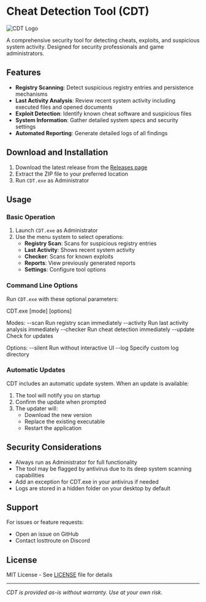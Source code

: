 # Cheat Detection Tool (CDT)

![CDT Logo](https://cdn.discordapp.com/attachments/1377354446736068794/1377691926467182715/icon.jpg?ex=6839e317&is=68389197&hm=3970ae6abf1501457dcaa43345cc9c4e293fcaeb5cb1a251bafc27fa177199cf&)

A comprehensive security tool for detecting cheats, exploits, and suspicious system activity. Designed for security professionals and game administrators.

## Features

- **Registry Scanning**: Detect suspicious registry entries and persistence mechanisms
- **Last Activity Analysis**: Review recent system activity including executed files and opened documents
- **Exploit Detection**: Identify known cheat software and suspicious files
- **System Information**: Gather detailed system specs and security settings
- **Automated Reporting**: Generate detailed logs of all findings

## Download and Installation

1. Download the latest release from the [Releases page](https://github.com/losttroute/CDT/releases)
2. Extract the ZIP file to your preferred location
3. Run `CDT.exe` as Administrator

## Usage

### Basic Operation

1. Launch `CDT.exe` as Administrator
2. Use the menu system to select operations:
   - **Registry Scan**: Scans for suspicious registry entries
   - **Last Activity**: Shows recent system activity
   - **Checker**: Scans for known exploits
   - **Reports**: View previously generated reports
   - **Settings**: Configure tool options

### Command Line Options

Run `CDT.exe` with these optional parameters:

CDT.exe [mode] [options]

Modes:
--scan Run registry scan immediately
--activity Run last activity analysis immediately
--checker Run cheat detection immediately
--update Check for updates

Options:
--silent Run without interactive UI
--log <path> Specify custom log directory

### Automatic Updates

CDT includes an automatic update system. When an update is available:
1. The tool will notify you on startup
2. Confirm the update when prompted
3. The updater will:
   - Download the new version
   - Replace the existing executable
   - Restart the application

## Security Considerations

- Always run as Administrator for full functionality
- The tool may be flagged by antivirus due to its deep system scanning capabilities
- Add an exception for CDT.exe in your antivirus if needed
- Logs are stored in a hidden folder on your desktop by default

## Support

For issues or feature requests:
- Open an issue on GitHub
- Contact losttroute on Discord

## License

MIT License - See [LICENSE]([LICENSE](https://github.com/losttroute/CDT/blob/main/LICENSE.md)) file for details

---

*CDT is provided as-is without warranty. Use at your own risk.*
